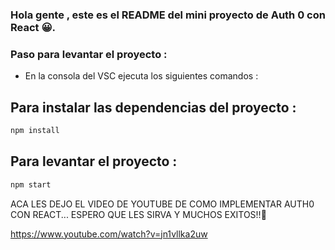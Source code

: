 <!DOCTYPE html>
<html lang="en">
  <head>
    <meta charset="UTF-8" />
    <meta name="viewport" content="width=device-width, initial-scale=1.0" />
    
  </head>
  <body>

### Hola gente , este es el README del mini proyecto de Auth 0 con React 😀.


<h3>Paso para levantar el proyecto :</h3>

<ul>
  <li>
    En la consola del VSC ejecuta los siguientes comandos :
  </li>
</ul>


## Para instalar las dependencias del proyecto :

```bash
npm install
```

## Para levantar el proyecto :

```bash
npm start
```


<P>ACA LES DEJO EL VIDEO DE YOUTUBE DE COMO IMPLEMENTAR AUTH0 CON REACT... ESPERO QUE LES SIRVA Y MUCHOS EXITOS!!🤣</P>

https://www.youtube.com/watch?v=jn1vllka2uw



  </body>
</html>
